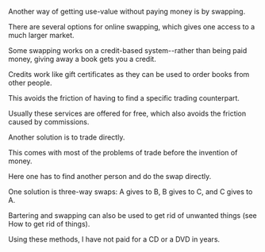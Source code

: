Another  way  of  getting  use-value  without  paying  money  is  by  swapping.

There are several options for online swapping, which gives one access to a much larger market.

Some swapping works on a credit-based system--rather than being paid  money,  giving  away  a  book  gets  you  a  credit.

Credits  work  like  gift certificates as they can be used to order books from other people.

This avoids the friction of  having  to  find  a  specific  trading  counterpart.

Usually  these  services are offered for free, which also avoids the friction caused by commissions.

Another solution is to trade directly.

This comes with most of the problems of trade before the invention of money.

Here one has to find another person and do the swap directly.

One solution is three-way swaps: A gives to B, B gives to C,  and  C  gives  to  A.

Bartering  and  swapping  can  also  be  used  to  get  rid  of unwanted things (see How to get rid of things).

Using these methods, I have not paid for a CD or a DVD in years.

